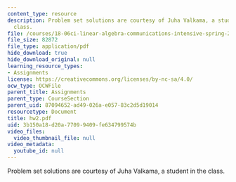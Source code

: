 ```yaml
---
content_type: resource
description: Problem set solutions are courtesy of Juha Valkama, a student in the
  class.
file: /courses/18-06ci-linear-algebra-communications-intensive-spring-2004/3b150a18d20a77099409fe634799574b_hw2.pdf
file_size: 82872
file_type: application/pdf
hide_download: true
hide_download_original: null
learning_resource_types:
- Assignments
license: https://creativecommons.org/licenses/by-nc-sa/4.0/
ocw_type: OCWFile
parent_title: Assignments
parent_type: CourseSection
parent_uid: 87094652-ad49-026a-e057-83c2d5d19014
resourcetype: Document
title: hw2.pdf
uid: 3b150a18-d20a-7709-9409-fe634799574b
video_files:
  video_thumbnail_file: null
video_metadata:
  youtube_id: null
---
```

Problem set solutions are courtesy of Juha Valkama, a student in the class.